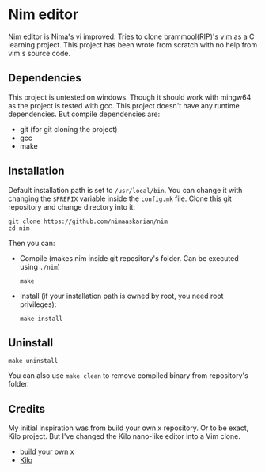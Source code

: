 # Nim editor
Nim editor is Nima's vi improved. Tries to clone brammool(RIP)'s [vim](https://github.com/vim/vim) as a C learning project. This project has been wrote from scratch with no help from vim's source code.

## Dependencies
This project is untested on windows. Though it should work with mingw64 as the project is tested with gcc. This project doesn't have any runtime dependencies. But compile dependencies are:
- git (for git cloning the project)
- gcc
- make

## Installation
Default installation path is set to `/usr/local/bin`. You can change it with changing the `$PREFIX` variable inside the `config.mk` file.
Clone this git repository and change directory into it:  
```
git clone https://github.com/nimaaskarian/nim
cd nim
```
Then you can:
- Compile (makes nim inside git repository's folder. Can be executed using `./nim`)
  ```
  make
  ```
- Install (if your installation path is owned by root, you need root privileges):
  ```
  make install
  ```

## Uninstall
```
make uninstall
```
You can also use `make clean` to remove compiled binary from repository's folder.

## Credits
My initial inspiration was from build your own x repository. Or to be exact, Kilo project. But I've changed the Kilo nano-like editor into a Vim clone. 
- [build your own x](https://github.com/codecrafters-io/build-your-own-x)
- [Kilo](https://viewsourcecode.org/snaptoken/kilo/)

